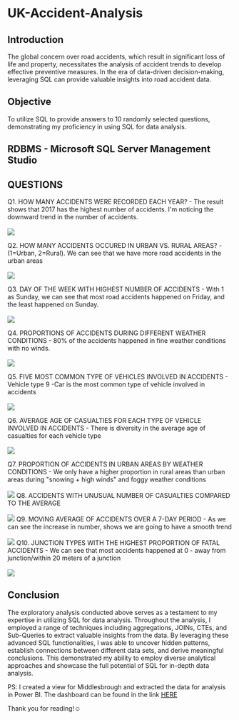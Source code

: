 # UK-Accident-Analysis

## Introduction
The global concern over road accidents, which result in significant loss of life and property, necessitates the analysis of accident trends to develop effective preventive measures. In the era of data-driven decision-making, leveraging SQL can provide valuable insights into road accident data.
## Objective
To utilize SQL to provide answers to 10 randomly selected questions, demonstrating my proficiency in using SQL for data analysis.
## RDBMS - Microsoft SQL Server Management Studio
## QUESTIONS
Q1. HOW MANY ACCIDENTS WERE RECORDED EACH YEAR? - 
The result shows that 2017 has the highest number of accidents. I'm noticing the downward trend in the number of accidents.
<br> <br/>
![](SSMS_EDA_Screenshots/Q1.png)

Q2. HOW MANY ACCIDENTS OCCURED IN URBAN VS. RURAL AREAS? - (1=Urban, 2=Rural). We can see that we have more road accidents in the urban areas
<br> <br/>
![](SSMS_EDA_Screenshots/Q2.png)

Q3. DAY OF THE WEEK WITH HIGHEST NUMBER OF ACCIDENTS -  With 1 as Sunday, we can see that most road accidents happened on Friday, and the least happened on Sunday.
<br> <br/>
![](SSMS_EDA_Screenshots/Q3.png)

Q4. PROPORTIONS OF ACCIDENTS DURING DIFFERENT WEATHER CONDITIONS - 80% of the accidents happened in fine weather conditions with no winds.
<br> <br/>
![](SSMS_EDA_Screenshots/Q4.png)

Q5. FIVE MOST COMMON TYPE OF VEHICLES INVOLVED IN ACCIDENTS - Vehicle type 9 -Car is the most common type of vehicle involved in accidents
<br> <br/>
![](SSMS_EDA_Screenshots/Q5.png)

Q6. AVERAGE AGE OF CASUALTIES FOR EACH TYPE OF VEHICLE INVOLVED IN ACCIDENTS -  There is diversity in the average age of casualties for each vehicle type
<br> <br/>
![](SSMS_EDA_Screenshots/Q6.png)

Q7. PROPORTION OF ACCIDENTS IN URBAN AREAS BY WEATHER CONDITIONS - We only have a higher proportion in rural areas than urban areas during "snowing + high winds" and foggy weather conditions
<br> <br/>
![](SSMS_EDA_Screenshots/Q7.png)
Q8. ACCIDENTS WITH UNUSUAL NUMBER OF CASUALTIES COMPARED TO THE AVERAGE
<br> <br/>
![](SSMS_EDA_Screenshots/Q8.png)
Q9. MOVING AVERAGE OF ACCIDENTS OVER A 7-DAY PERIOD - As we can see the increase in number, shows we are going to have a smooth trend
<br> <br/>
![](SSMS_EDA_Screenshots/Q9.png)
Q10. JUNCTION TYPES WITH THE HIGHEST PROPORTION OF FATAL ACCIDENTS - We can see that most accidents happened at 0 - away from junction/within 20 meters of a junction
<br> <br/>
![](SSMS_EDA_Screenshots/Q10.png)


## Conclusion

The exploratory analysis conducted above serves as a testament to my expertise in utilizing SQL for data analysis. Throughout the analysis, I employed a range of techniques including aggregations, JOINs, CTEs, and Sub-Queries to extract valuable insights from the data. By leveraging these advanced SQL functionalities, I was able to uncover hidden patterns, establish connections between different data sets, and derive meaningful conclusions. This demonstrated my ability to employ diverse analytical approaches and showcase the full potential of SQL for in-depth data analysis.

PS: I created a view for Middlesbrough and extracted the data for analysis in Power BI. The dashboard can be found in the link [HERE](https://app.powerbi.com/view?r=eyJrIjoiNWY0NGFmNjAtOWQzOC00ODIwLTk1YzEtZGUxMWUxOGQ3ZjExIiwidCI6IjVmZjhkZDRiLTBiZDMtNGRjYS1hNjc2LTgzNmQwN2I0MWNhMSIsImMiOjh9)

Thank you for reading!☺️
